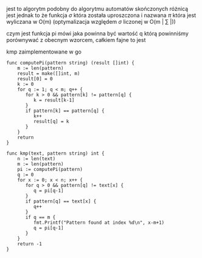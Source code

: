 jest to algorytm podobny do algorytmu automatów skończonych
różnicą jest jednak to że funkcja $\sigma$ która została uproszczona i nazwana $\pi$ która jest wyliczana w O(m) (optymalizacja względem $\sigma$ liczonej w O(m | $\sum$ |))

czym jest funkcja pi mówi jaka powinna być wartość q którą powinniśmy porównywać z obecnym wzorcem, całkiem fajne to jest




kmp zaimplementowane w go
```
func computePi(pattern string) (result []int) {  
    m := len(pattern)  
    result = make([]int, m)  
    result[0] = 0  
    k := 0  
    for q := 1; q < m; q++ {  
       for k > 0 && pattern[k] != pattern[q] {  
          k = result[k-1]  
       }  
       if pattern[k] == pattern[q] {  
          k++  
          result[q] = k  
       }  
    }  
    return  
}  
  
func kmp(text, pattern string) int {  
    n := len(text)  
    m := len(pattern)  
    pi := computePi(pattern)  
    q := 0  
    for x := 0; x < n; x++ {  
       for q > 0 && pattern[q] != text[x] {  
          q = pi[q-1]  
       }  
       if pattern[q] == text[x] {  
          q++  
       }  
       if q == m {  
          fmt.Printf("Pattern found at index %d\n", x-m+1)  
          q = pi[q-1]  
       }  
    }  
    return -1  
}
```